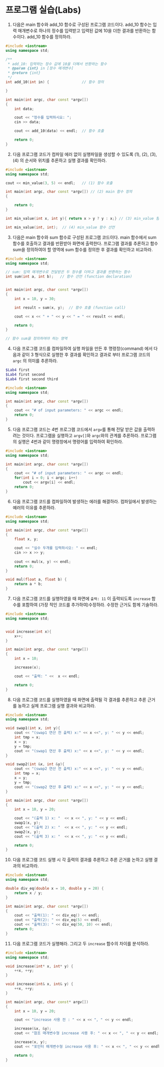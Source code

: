 # 프로그램 실습(Labs)

1. 다음은 main 함수와 add_10 함수로 구성된 프로그램 코드이다. add_10 함수는 입력 매개변수로 하나의 정수를 입력받고 입력된 값에 10을 더한 결과를 반환하는 함수이다. 
add_10 함수를 정의하라. 

```c++
#include <iostream>
using namespace std;

/**
 * add_10: 입력하는 정수 값에 10을 더해서 반환하는 함수
 * @param {int} in [정수 매개변수]
 * @return {int}
 */
int add_10(int in) {               // 함수 정의

}

int main(int argc, char const *argv[])
{
	int data;

	cout << "정수를 입력하시요: ";
	cin >> data;

	cout <<	add_10(data) << endl;  // 함수 호출 

	return 0;
}
```

2. 다음 프로그램 코드가 컴파일 에러 없이 실행파일을 생성할 수 있도록  (1), (2), (3), (4) 의 순서와 위치를 추론하고 실행 결과를 확인하라.  

```c++
#include <iostream>
using namespace std;

cout << min_value(3, 5) << endl;   // (1) 함수 호출 

int main(int argc, char const *argv[]) // (2) main 함수 정의
{

	return 0;
}

int min_value(int x, int y){ return x > y ? y : x;} // (3) min_value 함수 정의

int min_value(int, int);  // (4) min_value 함수 선언
```


3. 다음은 main 함수와 sum 함수로 구성된 프로그램 코드이다. main 함수에서 sum 함수를 호출하고 결과를 반환받아 화면에 출력한다. 
 프로그램 결과를 추론하고 함수 sum을 정의하여야 할 영역에 sum 함수를 정의한 후 결과를 확인하고 비교하라.

```c++
#include <iostream>
using namespace std;

// sum: 입력 매개변수로 전달받은 두 정수를 더하고 결과를 반환하는 함수
int sum(int a, int b);   // 함수 선언 (function declaration)


int main(int argc, char const *argv[])
{
	int x = 10, y = 30;

	int result = sum(x, y);  // 함수 호출 (function call)

	cout << x << " + " << y << " = " << result << endl;

	return 0;
}

// 함수 sum을 정의하여야 하는 영역

```

4. 다음 프로그램 코드를 컴파일하여 실행 파일을 만든 후 명령창(command) 에서 다음과 같이 3 형식으로 실행한 후 결과를 확인하고 결과로 부터 프로그램 코드의 ```argc``` 의 의미를 추론하라.

```bash
$Lab4 first
$Lab4 first second
$Lab4 first second third
```

```c++
#include <iostream>
using namespace std;

int main(int argc, char const *argv[])
{
	cout << "# of input parameters: " << argc << endl;
	return 0;
}
```
5. 다음 프로그램 코드는 4번 프로그램 코드에서 ```argv```를 통해 전달 받은 값을 출력하려는 것이다. 프로그램을 실행하고 ```argv[]```와 ```argc```와의 관계를 추론하라. 프로그램의 실행은 4번과 같이 명령창에서 명령어를 입력하여 확인하라. 

```c++
#include <iostream>
using namespace std;

int main(int argc, char const *argv[])
{
	cout << "# of input parameters: " << argc << endl;
	for(int i = 0; i < argc; i++)
		cout << argv[i] << endl;
	return 0;
}
```

6. 다음 프로그램 코드를 컴파일하여 발생하는 에러를 해결하라. 컴파일에서 발생하는 예러의 이유를 추론하라.

```c++
#include <iostream>
using namespace std;

int main(int argc, char const *argv[])
{
	float x, y;

	cout << "실수 두개를 입력하시오: " << endl;
	cin >> x >> y;
	
	cout << mul(x, y) << endl;
	return 0;
}

void mul(float a, float b) {
	return a * b;
}
```

7. 다음 프로그램 코드를 실행하였을 때 화면에 ```출력: 11``` 이 출력되도록 ```increase``` 함수를 포함하여 (가장 적인 코드를 추가하여)수정하라. 수정한 근거도 함께 기술하라.

```c++
#include <iostream>
using namespace std;


void increase(int x){
	x++;
}

int main(int argc, char const *argv[])
{
	int x = 10;

	increase(x);

	cout << "출력: " <<  x << endl;

	return 0;
}
```


8. 다음 프로그램 코드를 실행하였을 때 화면에 출력될 각 결과를 추론하고 추론 근거를 농하고 실제 프로그램 실행 결과와 비교하라. 


```c++
#include <iostream>
using namespace std;

void swap1(int x, int y){
	cout << "(swap1 연산 전 출력) x:" << x <<", y: " << y << endl;
	int tmp = x;
	x = y;
	y = tmp;
	cout << "(swap1 연산 후 출력) x:" << x <<", y: " << y << endl;
}

void swap2(int &x, int &y){
	cout << "(swap2 연산 전 출력) x:" << x <<", y: " << y << endl;
	int tmp = x;
	x = y;
	y = tmp;
	cout << "(swap2 연산 후 출력) x:" << x <<", y: " << y << endl;
}

int main(int argc, char const *argv[])
{
	int x = 10, y = 20;

	cout << "(출력 1) x: "  << x << ", y: " << y << endl;
	swap1(x, y);
	cout << "(출력 2) x: "  << x << ", y: " << y << endl;
	swap2(x, y);
	cout << "(출력 3) x: "  << x << ", y: " << y << endl;

	return 0;
}
```

10. 다음 프로그램 코드 실행 시 각 출력의 결과를 추론하고 추론 곤거를 논하고 실행 결과의 비교하라. 

```c++
#include <iostream>
using namespace std;

double div_eq(double x = 10, double y = 20) {
	return x / y; 
}

int main(int argc, char const *argv[])
{
	cout << "출력(1): " << div_eq() << endl;
	cout << "출력(2): " << div_eq(5) << endl;
	cout << "출력(3): " << div_eq(50, 10) << endl;
	return 0;
}
```

11. 다음 프로그램 코드가 실행해라. 그리고 두 ```increase``` 함수의 차이를 분석하라.

```c++
#include <iostream>
using namespace std;

void increase(int* x, int* y) {
	++x, ++y;
}

void increase(int& x, int& y) {
	++x, ++y;
}

int main(int argc, char const* argv[])
{
	int x = 10, y = 20;

	cout << "increase 사용 전 : " << x << ", " << y << endl;

	increase(&x, &y);
	cout << "참조 매개변수형 increase 사용 후: " << x << ", " << y << endl;

	increase(x, y);
	cout << "포인터 매개변수형 increase 사용 후: " << x << ", " << y << endl;

	return 0;
}
```


